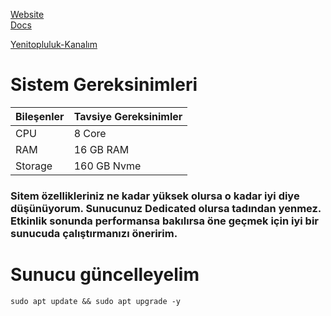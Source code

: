 

[Website](https://dymension.xyz/)<br>
[Docs](https://docs.dymension.xyz/)<br>

[Yenitopluluk-Kanalım](https://t.me/tigernode)<br>



# Sistem Gereksinimleri
| Bileşenler	 | Tavsiye Gereksinimler | 
| ------------ | ------------ |
| CPU | 8 Core |
| RAM | 16 GB RAM |
| Storage | 160 GB Nvme |

### Sitem özellikleriniz ne kadar yüksek olursa o kadar iyi diye düşünüyorum. Sunucunuz Dedicated olursa tadından yenmez. Etkinlik sonunda performansa bakılırsa öne geçmek için iyi bir sunucuda çalıştırmanızı öneririm.


# Sunucu güncelleyelim

```
sudo apt update && sudo apt upgrade -y
```


